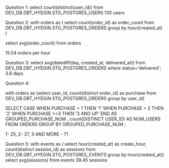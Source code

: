 Question 1: 
select count(distinct(user_id)) from DEV_DB.DBT_HYEGIN.STG_POSTGRES_USERS
130 users

Question 2: 
with orders as ( select count(order_id) as order_count from DEV_DB.DBT_HYEGIN.STG_POSTGRES_ORDERS
group by hour(created_at) ) 

select avg(order_count) from orders

15.04 orders per hour

Question 3:
select 
    avg(datediff(day, created_at, delivered_at)) 
from DEV_DB.DBT_HYEGIN.STG_POSTGRES_ORDERS 
where status='delivered';
3.8 days

Question 4: 

with orders as (select
    user_id,
    count(distinct order_id) as purchase
from
DEV_DB.DBT_HYEGIN.STG_POSTGRES_ORDERS
    group by user_id)

SELECT 
    CASE 
    WHEN PURCHASE = 1 THEN '1'
    WHEN PURCHASE = 2 THEN '2'
    WHEN PURCHASE >=3 THEN '3 AND UP'
    END AS GROUPED_PURCHASE_NUM ,
    count(DISTINCT USER_ID) AS NUM_USERS
FROM ORDERS
GROUP BY GROUPED_PURCHASE_NUM
;

1- 25, 2- 27, 3 AND MORE - 71

Question 5: 
with events as (
select
    hour(created_at) as create_hour,
    count(distinct session_id) as sessions
from DEV_DB.DBT_HYEGIN.STG_POSTGRES_EVENTS
    group by hour(created_at))
select avg(sessions) from events
39.45 sessions